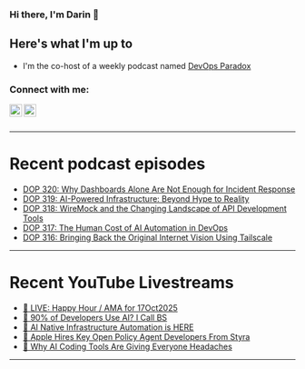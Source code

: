 ### Hi there, I'm Darin 👋

## Here's what I'm up to
- I'm the co-host of a weekly podcast named [DevOps Paradox][dop-website]

### Connect with me:

[<img align="left" alt="darinpope | X" width="22px" src="https://cdn.jsdelivr.net/npm/simple-icons@v3/icons/twitter.svg" />][twitter]
[<img align="left" alt="darinpope | LinkedIn" width="22px" src="https://cdn.jsdelivr.net/npm/simple-icons@v3/icons/linkedin.svg" />][linkedin]

<br />
<br />

---

# Recent podcast episodes
<!-- BLOG-POST-LIST:START -->
- [DOP 320: Why Dashboards Alone Are Not Enough for Incident Response](https://www.devopsparadox.com/episodes/why-dashboards-alone-are-not-enough-for-incident-response-320/)
- [DOP 319: AI-Powered Infrastructure: Beyond Hype to Reality](https://www.devopsparadox.com/episodes/ai-powered-infrastructure-beyond-hype-to-reality-319/)
- [DOP 318: WireMock and the Changing Landscape of API Development Tools](https://www.devopsparadox.com/episodes/wiremock-and-the-changing-landscape-of-api-development-tools-318/)
- [DOP 317: The Human Cost of AI Automation in DevOps](https://www.devopsparadox.com/episodes/the-human-cost-of-ai-automation-in-devops-317/)
- [DOP 316: Bringing Back the Original Internet Vision Using Tailscale](https://www.devopsparadox.com/episodes/bringing-back-the-original-internet-vision-using-tailscale-316/)
<!-- BLOG-POST-LIST:END -->

---

# Recent YouTube Livestreams
<!-- YOUTUBE:START -->
- [🔴 LIVE: Happy Hour / AMA for 17Oct2025](https://www.youtube.com/watch?v=2dVjongcA0M)
- [🔴 90% of Developers Use AI? I Call BS](https://www.youtube.com/watch?v=pfxIT4TKVeI)
- [🔴 AI Native Infrastructure Automation is HERE](https://www.youtube.com/watch?v=ccRQcpRPJ-4)
- [🔴 Apple Hires Key Open Policy Agent Developers From Styra](https://www.youtube.com/watch?v=O_pS_S8LpgY)
- [🔴 Why AI Coding Tools Are Giving Everyone Headaches](https://www.youtube.com/watch?v=KaVz6sXTUJw)
<!-- YOUTUBE:END -->

---


[website]: https://www.darinpope.com/
[twitter]: https://twitter.com/darinpope
[youtube]: https://youtube.com/darinpope
[instagram]: https://instagram.com/darinpope
[linkedin]: https://linkedin.com/in/darinpope
[cloudbees-website]: https://www.cloudbees.com/
[dop-website]: https://www.devopsparadox.com/

<!--
**darinpope/darinpope** is a ✨ _special_ ✨ repository because its `README.md` (this file) appears on your GitHub profile.

Here are some ideas to get you started:

- 🔭 I’m currently working on ...
- 🌱 I’m currently learning ...
- 👯 I’m looking to collaborate on ...
- 🤔 I’m looking for help with ...
- 💬 Ask me about ...
- 📫 How to reach me: ...
- 😄 Pronouns: ...
- ⚡ Fun fact: ...
-->
